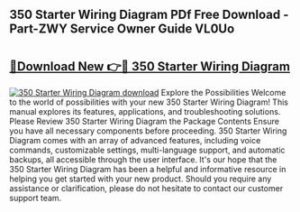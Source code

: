 ## 350 Starter Wiring Diagram PDf Free Download - Part-ZWY Service Owner Guide VL0Uo

# <h2><a href="http://dfjbs6i.blite.top/?on=350+Starter+Wiring+Diagram">🔗Download New 👉🔴 350 Starter Wiring Diagram</a></h2>

[![350 Starter Wiring Diagram download](https://i.imgur.com/lujVjoI.png)](http://dfjbs6i.blite.top/?on=350+Starter+Wiring+Diagram)
Explore the Possibilities Welcome to the world of possibilities with your new 350 Starter Wiring Diagram! This manual explores its features, applications, and troubleshooting solutions. Please Review 350 Starter Wiring Diagram the Package Contents Ensure you have all necessary components before proceeding. 350 Starter Wiring Diagram comes with an array of advanced features, including voice commands, customizable settings, multi-language support, and automatic backups, all accessible through the user interface. It's our hope that the 350 Starter Wiring Diagram has been a helpful and informative resource in helping you get started with your new product. Should you require any assistance or clarification, please do not hesitate to contact our customer support team.
